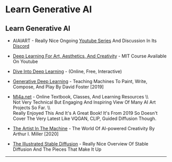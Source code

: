 # Learn Generative AI

## Learn Generative AI

* AIAIART - Really Nice Ongoing [Youtube Series](https://www.youtube.com/playlist?list=PL23FjyM69j910zCdDFVWcjSIKHbSB7NE8) And Discussion In Its [Discord](https://discord.com/invite/aq3kv4Mtcd)
* [Deep Learning For Art, Aesthetics, And Creativity](https://www.youtube.com/playlist?list=PLCpMvp7ftsnIbNwRnQJbDNRqO6qiN3EyH) - MIT Course Available On Youtube
* [Dive Into Deep Learning](https://d2l.ai/index.html) - (Online, Free, Interactive)
* [Generative Deep Learning](https://amzn.to/3FNr3ap) - Teaching Machines To Paint, Write, Compose, And Play By David Foster \[2019]
* [Ml4a.net](https://ml4a.net/) - Online Textbook, Classes, And Learning Resources \\\  
  Not Very Technical But Engaging And Inspiring View Of Many AI Art Projects So Far. \\\  
  Really Enjoyed This And It's A Great Book! It's From 2019 So Doesn't Cover The Very Latest Like VQGAN, CLIP, Guided Diffusion Though.

* [The Artist In The Machine](https://amzn.to/32I0kOm) - The World Of AI-powered Creativity By Arthur I. Miller \[2020]
* [The Illustrated Stable Diffusion](https://jalammar.github.io/illustrated-stable-diffusion/) - Really Nice Overview Of Stable Diffusion And The Pieces That Make It Up

***
